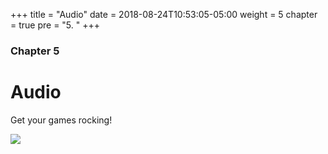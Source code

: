 +++
title = "Audio"
date = 2018-08-24T10:53:05-05:00
weight = 5
chapter = true
pre = "5. "
+++

### Chapter 5

# Audio

Get your games rocking!

<img src="https://media.giphy.com/media/ahqXZjdmep0Zy/giphy.gif">